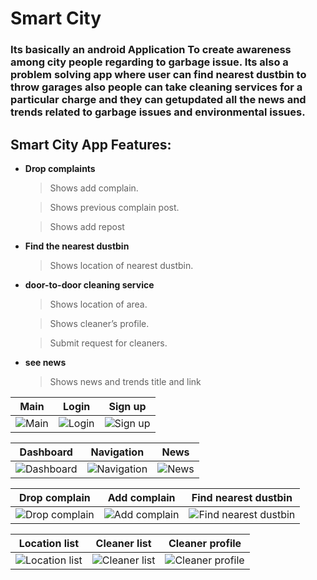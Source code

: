 #  **Smart City**
### Its basically an android Application To create awareness among city people regarding to garbage issue. Its also a problem solving app where user can find nearest dustbin to throw garages also people can take cleaning services for a particular charge and they can getupdated  all the news and trends related to garbage issues and environmental issues.

## **Smart City App Features**:
* **Drop complaints**
    > Shows add complain.

    > Shows previous complain post.

    > Shows add repost

* **Find the nearest dustbin**

    > Shows location of nearest dustbin.

* **door-to-door cleaning service**

    > Shows location of area.

    > Shows cleaner’s profile.

    > Submit request for cleaners.

* **see news**

    > Shows news and trends title and link

 Main  | Login  | Sign up
-------------  | ------------- | -------------
  ![Main](https://user-images.githubusercontent.com/35636662/223042165-a0bb1af3-1caf-4566-ae9b-9718ddca66c5.jpg) | ![Login](https://user-images.githubusercontent.com/35636662/223042290-929b9c8f-1463-4082-866c-0fad4d24e612.jpg) | ![Sign up](https://user-images.githubusercontent.com/35636662/223042416-a09f4476-c451-42fd-851b-cc154a20d064.jpg)

 Dashboard  | Navigation  | News
-------------  | ------------- | -------------
  ![Dashboard](https://user-images.githubusercontent.com/35636662/223042794-c64f4c36-3d94-4a07-919e-89190c7ddab1.jpg) | ![Navigation](https://user-images.githubusercontent.com/35636662/223042853-6fc9d92f-5f4f-47b6-9b40-7b2247959f58.jpg) | ![News](https://user-images.githubusercontent.com/35636662/223042989-d4c669af-138d-45fc-85df-6a29f4eca767.jpg)

 Drop complain  | Add complain  | Find nearest dustbin
-------------  | ------------- | -------------
  ![Drop complain](https://user-images.githubusercontent.com/35636662/223043377-008e435f-ddde-46e0-82c4-2c59e92189fe.jpg) | ![Add complain](https://user-images.githubusercontent.com/35636662/223043456-665b44d0-5d6c-44ec-b038-3b5fca453129.jpg) | ![Find nearest dustbin](https://user-images.githubusercontent.com/35636662/223043767-24c37d9e-95ce-41a7-9ae1-5f7cdeb1a898.jpg)
  
 Location list  | Cleaner list  | Cleaner profile
-------------  | ------------- | -------------
  ![Location list](https://user-images.githubusercontent.com/35636662/223043997-0087737e-5467-467a-b91b-fb4d015e7685.jpg) | ![Cleaner list](https://user-images.githubusercontent.com/35636662/223044027-62a5fabc-aac1-4bb3-abe2-d23fea3f4e46.jpg) | ![Cleaner profile](https://user-images.githubusercontent.com/35636662/223044289-6439bdcd-0539-4c29-907a-26e55d99756c.jpg)
